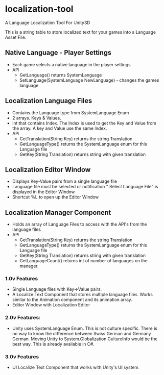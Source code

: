 # localization-tool
A Language Localization Tool For Unity3D

This is a string table to store localized text for your games into a Language Asset File. 

## Native Language - Player Settings
- Each game selects a native language in the player settings
- API
  - GetLanguage() returns SystemLanguage
  - SetLanguage(SystemLanguage NewLanguage) - changes the games language

## Localization Language Files
- Contains the Language type from SystemLanguage Enum
- 2 arrays. Keys & Values.
- int that contains Index. The Index is used to get the Key and Value from the array. A key and Value use the same Index.
- API
  - GetTranslation(String Key) returns the string Translation
  - GetLanguageType() returns the SystemLanguage enum for this Language file
  - GetKey(String Translation) returns string with given translation

## Localization Editor Window
- Displays Key-Value pairs from a single language file
- Language file must be selected or notification " Select Language File" is displayed in the Editor Window
- Shortcut %L to open up the Editor Window

## Localization Manager Component
- Holds an array of Language Files to access with the API's from the language files
- API
  - GetTranslation(String Key) returns the string Translation
  - GetLanguageType() returns the SystemLanguage enum for this Language file
  - GetKey(String Translation) returns string with given translation
  - GetLanguageCount() returns int of number of languages on the manager.


### 1.0v Features 
- Single Language files with Key->Value pairs. 
- A Localize Text Component that stores multiple language files. Works similar to the Animation component and its animation array.
- Editor Window with Localization Editor

### 2.0v Features:
- Unity uses SystemLanguage Enum. This is not culture specific. There is no way to know the difference between Swiss German and Germany German. Moving Unity to System.Globalization CultureInfo would be the best way. This is already avaliable in C#. 

### 3.0v Features
- UI Localize Text Component that works with Unity's UI system. 
